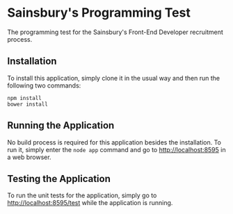 # Sainsbury's Programming Test
The programming test for the Sainsbury's Front-End Developer recruitment process.

## Installation
To install this application, simply clone it in the usual way and then run the following two commands:

    npm install
    bower install

## Running the Application
No build process is required for this application besides the installation. To run it, simply enter the `node app` command and go to [http://localhost:8595](http://localhost:8595) in a web browser.

## Testing the Application
To run the unit tests for the application, simply go to [http://localhost:8595/test](http://localhost:8595/test) while the application is running.
